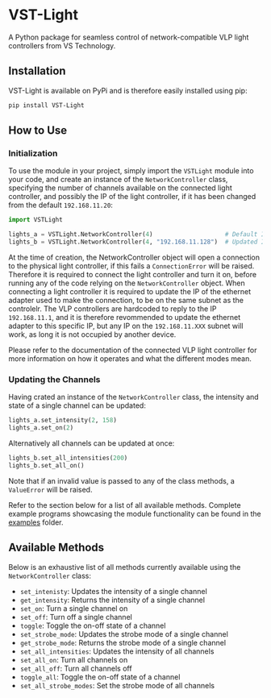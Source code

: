 # VST-Light
A Python package for seamless control of network-compatible VLP light controllers from VS Technology.


## Installation
VST-Light is available on PyPi and is therefore easily installed using pip:
```zsh
pip install VST-Light
```

## How to Use
### Initialization
To use the module in your project, simply import the `VSTLight` module into your code, and create an instance of the `NetworkController` class, specifying the number of channels available on the connected light controller, and possibly the IP of the light controller, if it has been changed from the default `192.168.11.20`:
```python
import VSTLight

lights_a = VSTLight.NetworkController(4)                    # Default IP
lights_b = VSTLight.NetworkController(4, "192.168.11.128")  # Updated IP
```

At the time of creation, the NetworkController object will open a connection to the physical light controller, if this fails a `ConnectionError` will be raised. Therefore it is required to connect the light controller and turn it on, before running any of the code relying on the `NetworkController` object. When connecting a light controller it is required to update the IP of the ethernet adapter used to make the connection, to be on the same subnet as the controlelr. The VLP controllers are hardcoded to reply to the IP `192.168.11.1`, and it is therefore revommended to update the ethernet adapter to this specific IP, but any IP on the `192.168.11.XXX` subnet will work, as long it is not occupied by another device.

Please refer to the documentation of the connected VLP light controller for more information on how it operates and what the different modes mean.

### Updating the Channels
Having crated an instance of the `NetworkController` class, the intensity and state of a single channel can be updated:
```python
lights_a.set_intensity(2, 158)
lights_a.set_on(2)
```
Alternatively all channels can be updated at once:
```python
lights_b.set_all_intensities(200)
lights_b.set_all_on()
```
Note that if an invalid value is passed to any of the class methods, a `ValueError` will be raised. 

Refer to the section below for a list of all available methods. Complete example programs showcasing the module functionality can be found in the [examples](https://github.com/Attrup/VST-Light/tree/main/examples) folder.
## Available Methods
Below is an exhaustive list of all methods currently available using the `NetworkController` class:
- `set_intenisty`: Updates the intensity of a single channel
- `get_intensity`: Returns the intensity of a single channel
- `set_on`: Turn a single channel on
- `set_off`: Turn off a single channel
- `toggle`: Toggle the on-off state of a channel
- `set_strobe_mode`: Updates the strobe mode of a single channel
- `get_strobe_mode`: Returns the strobe mode of a single channel
- `set_all_intensities`: Updates the intensity of all channels
- `set_all_on`: Turn all channels on
- `set_all_off`: Turn all channels off
- `toggle_all`: Toggle the on-off state of a channel
- `set_all_strobe_modes`: Set the strobe mode of all channels